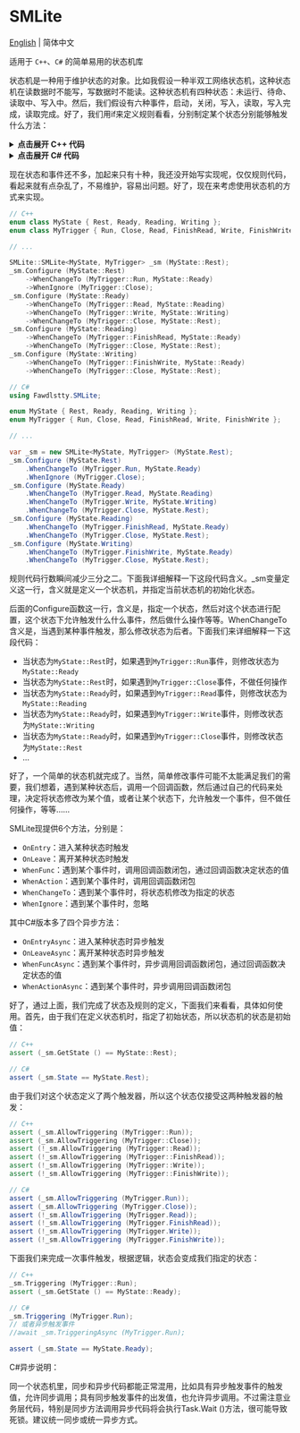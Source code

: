 # SMLite

[English](./README.md) | 简体中文

适用于 `C++`、`C#` 的简单易用的状态机库

状态机是一种用于维护状态的对象。比如我假设一种半双工网络状态机，这种状态机在读数据时不能写，写数据时不能读。这种状态机有四种状态：未运行、待命、读取中、写入中。然后，我们假设有六种事件，启动，关闭，写入，读取，写入完成，读取完成。好了，我们用if来定义规则看看，分别制定某个状态分别能够触发什么方法：

<details><summary><strong>点击展开 C++ 代码</strong></summary>
<p>

```cpp
enum class MyState { Rest, Ready, Reading, Writing };
enum class MyTrigger { Run, Close, Read, FinishRead, Write, FinishWrite };

// ...

if (_state == MyState::Rest) {
    if (_trigger == MyTrigger::Run) {
        _state = MyState::Ready;
    } else if (_trigger == MyTrigger::Close) {
        //
    } else {
        throw std::exception ();
    }
} else if (_state == MyState::Ready) {
    if (_trigger == MyTrigger::Read) {
        _state = MyState::Reading;
    } else if (_trigger == MyTrigger::Write) {
        _state = MyState::Writing;
    } else if (_trigger == MyTrigger::Close) {
        _state = MyState::Rest;
    } else {
        throw std::exception ();
    }
} else if (_state == MyState::Reading) {
    if (_trigger == MyTrigger::FinishRead) {
        _state = MyState::Ready;
    } else if (_trigger == MyTrigger::Close) {
        _state = MyState::Rest;
    } else {
        throw std::exception ();
    }
} else if (_state == MyState::Writing) {
    if (_trigger == MyTrigger::FinishWrite) {
        _state = MyState::Ready;
    } else if (_trigger == MyTrigger::Close) {
        _state = MyState::Rest;
    } else {
        throw std::exception ();
    }
}
```

</p>
</details>

<details><summary><strong>点击展开 C# 代码</strong></summary>
<p>

```csharp
enum MyState { Rest, Ready, Reading, Writing };
enum MyTrigger { Run, Close, Read, FinishRead, Write, FinishWrite };

// ...

if (_state == MyState.Rest) {
    if (_trigger == MyTrigger.Run) {
        _state = MyState.Ready;
    } else if (_trigger == MyTrigger.Close) {
        //
    } else {
        throw new Exception ();
    }
} else if (_state == MyState.Ready) {
    if (_trigger == MyTrigger.Read) {
        _state = MyState.Reading;
    } else if (_trigger == MyTrigger.Write) {
        _state = MyState.Writing;
    } else if (_trigger == MyTrigger.Close) {
        _state = MyState.Rest;
    } else {
        throw new Exception ();
    }
} else if (_state == MyState.Reading) {
    if (_trigger == MyTrigger.FinishRead) {
        _state = MyState.Ready;
    } else if (_trigger == MyTrigger.Close) {
        _state = MyState.Rest;
    } else {
        throw new Exception ();
    }
} else if (_state == MyState.Writing) {
    if (_trigger == MyTrigger.FinishWrite) {
        _state = MyState.Ready;
    } else if (_trigger == MyTrigger.Close) {
        _state = MyState.Rest;
    } else {
        throw new Exception ();
    }
}
```

</p>
</details>

现在状态和事件还不多，加起来只有十种，我还没开始写实现呢，仅仅规则代码，看起来就有点杂乱了，不易维护，容易出问题。好了，现在来考虑使用状态机的方式来实现。

```cpp
// C++
enum class MyState { Rest, Ready, Reading, Writing };
enum class MyTrigger { Run, Close, Read, FinishRead, Write, FinishWrite };

// ...

SMLite::SMLite<MyState, MyTrigger> _sm (MyState::Rest);
_sm.Configure (MyState::Rest)
    ->WhenChangeTo (MyTrigger::Run, MyState::Ready)
    ->WhenIgnore (MyTrigger::Close);
_sm.Configure (MyState::Ready)
    ->WhenChangeTo (MyTrigger::Read, MyState::Reading)
    ->WhenChangeTo (MyTrigger::Write, MyState::Writing)
    ->WhenChangeTo (MyTrigger::Close, MyState::Rest);
_sm.Configure (MyState::Reading)
    ->WhenChangeTo (MyTrigger::FinishRead, MyState::Ready)
    ->WhenChangeTo (MyTrigger::Close, MyState::Rest);
_sm.Configure (MyState::Writing)
    ->WhenChangeTo (MyTrigger::FinishWrite, MyState::Ready)
    ->WhenChangeTo (MyTrigger::Close, MyState::Rest);
```

```csharp
// C#
using Fawdlstty.SMLite;

enum MyState { Rest, Ready, Reading, Writing };
enum MyTrigger { Run, Close, Read, FinishRead, Write, FinishWrite };

// ...

var _sm = new SMLite<MyState, MyTrigger> (MyState.Rest);
_sm.Configure (MyState.Rest)
    .WhenChangeTo (MyTrigger.Run, MyState.Ready)
    .WhenIgnore (MyTrigger.Close);
_sm.Configure (MyState.Ready)
    .WhenChangeTo (MyTrigger.Read, MyState.Reading)
    .WhenChangeTo (MyTrigger.Write, MyState.Writing)
    .WhenChangeTo (MyTrigger.Close, MyState.Rest);
_sm.Configure (MyState.Reading)
    .WhenChangeTo (MyTrigger.FinishRead, MyState.Ready)
    .WhenChangeTo (MyTrigger.Close, MyState.Rest);
_sm.Configure (MyState.Writing)
    .WhenChangeTo (MyTrigger.FinishWrite, MyState.Ready)
    .WhenChangeTo (MyTrigger.Close, MyState.Rest);
```

规则代码行数瞬间减少三分之二。下面我详细解释一下这段代码含义。_sm变量定义这一行，含义就是定义一个状态机，并指定当前状态机的初始化状态。

后面的Configure函数这一行，含义是，指定一个状态，然后对这个状态进行配置，这个状态下允许触发什么什么事件，然后做什么操作等等。WhenChangeTo含义是，当遇到某种事件触发，那么修改状态为后者。下面我们来详细解释一下这段代码：

- 当状态为`MyState::Rest`时，如果遇到`MyTrigger::Run`事件，则修改状态为`MyState::Ready`
- 当状态为`MyState::Rest`时，如果遇到`MyTrigger::Close`事件，不做任何操作
- 当状态为`MyState::Ready`时，如果遇到`MyTrigger::Read`事件，则修改状态为`MyState::Reading`
- 当状态为`MyState::Ready`时，如果遇到`MyTrigger::Write`事件，则修改状态为`MyState::Writing`
- 当状态为`MyState::Ready`时，如果遇到`MyTrigger::Close`事件，则修改状态为`MyState::Rest`
- ...

好了，一个简单的状态机就完成了。当然，简单修改事件可能不太能满足我们的需要，我们想着，遇到某种状态后，调用一个回调函数，然后通过自己的代码来处理，决定将状态修改为某个值，或者让某个状态下，允许触发一个事件，但不做任何操作，等等……

SMLite现提供6个方法，分别是：

- `OnEntry`：进入某种状态时触发
- `OnLeave`：离开某种状态时触发
- `WhenFunc`：遇到某个事件时，调用回调函数闭包，通过回调函数决定状态的值
- `WhenAction`：遇到某个事件时，调用回调函数闭包
- `WhenChangeTo`：遇到某个事件时，将状态机修改为指定的状态
- `WhenIgnore`：遇到某个事件时，忽略

其中C#版本多了四个异步方法：

- `OnEntryAsync`：进入某种状态时异步触发
- `OnLeaveAsync`：离开某种状态时异步触发
- `WhenFuncAsync`：遇到某个事件时，异步调用回调函数闭包，通过回调函数决定状态的值
- `WhenActionAsync`：遇到某个事件时，异步调用回调函数闭包

好了，通过上面，我们完成了状态及规则的定义，下面我们来看看，具体如何使用。首先，由于我们在定义状态机时，指定了初始状态，所以状态机的状态是初始值：

```cpp
// C++
assert (_sm.GetState () == MyState::Rest);
```

```csharp
// C#
assert (_sm.State == MyState.Rest);
```

由于我们对这个状态定义了两个触发器，所以这个状态仅接受这两种触发器的触发：

```cpp
// C++
assert (_sm.AllowTriggering (MyTrigger::Run));
assert (_sm.AllowTriggering (MyTrigger::Close));
assert (!_sm.AllowTriggering (MyTrigger::Read));
assert (!_sm.AllowTriggering (MyTrigger::FinishRead));
assert (!_sm.AllowTriggering (MyTrigger::Write));
assert (!_sm.AllowTriggering (MyTrigger::FinishWrite));
```

```csharp
// C#
assert (_sm.AllowTriggering (MyTrigger.Run));
assert (_sm.AllowTriggering (MyTrigger.Close));
assert (!_sm.AllowTriggering (MyTrigger.Read));
assert (!_sm.AllowTriggering (MyTrigger.FinishRead));
assert (!_sm.AllowTriggering (MyTrigger.Write));
assert (!_sm.AllowTriggering (MyTrigger.FinishWrite));
```

下面我们来完成一次事件触发，根据逻辑，状态会变成我们指定的状态：

```cpp
// C++
_sm.Triggering (MyTrigger::Run);
assert (_sm.GetState () == MyState::Ready);
```

```csharp
// C#
_sm.Triggering (MyTrigger.Run);
// 或者异步触发事件
//await _sm.TriggeringAsync (MyTrigger.Run);

assert (_sm.State == MyState.Ready);
```

C#异步说明：

同一个状态机里，同步和异步代码都能正常混用，比如具有异步触发事件的触发值，允许同步调用；具有同步触发事件的出发值，也允许异步调用。不过需注意业务层代码，特别是同步方法调用异步代码将会执行Task.Wait ()方法，很可能导致死锁。建议统一同步或统一异步方式。
